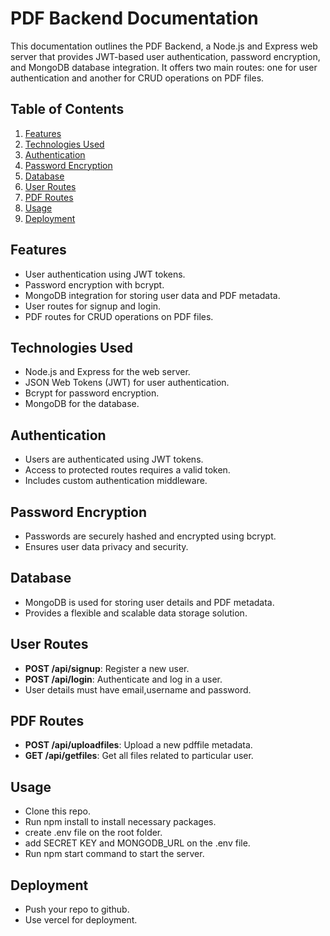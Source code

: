 # PDF Backend Documentation

This documentation outlines the PDF Backend, a Node.js and Express web server that provides JWT-based user authentication, password encryption, and MongoDB database integration. It offers two main routes: one for user authentication and another for CRUD operations on PDF files.

## Table of Contents

1. [Features](#features)
2. [Technologies Used](#technologies-used)
3. [Authentication](#authentication)
4. [Password Encryption](#password-encryption)
5. [Database](#database)
6. [User Routes](#user-routes)
7. [PDF Routes](#pdf-routes)
8. [Usage](#usage)
9. [Deployment](#deployment)

## Features<a name="features"></a>

- User authentication using JWT tokens.
- Password encryption with bcrypt.
- MongoDB integration for storing user data and PDF metadata.
- User routes for signup and login.
- PDF routes for CRUD operations on PDF files.

## Technologies Used<a name="technologies-used"></a>

- Node.js and Express for the web server.
- JSON Web Tokens (JWT) for user authentication.
- Bcrypt for password encryption.
- MongoDB for the database.

## Authentication<a name="authentication"></a>

- Users are authenticated using JWT tokens.
- Access to protected routes requires a valid token.
- Includes custom authentication middleware.

## Password Encryption<a name="password-encryption"></a>

- Passwords are securely hashed and encrypted using bcrypt.
- Ensures user data privacy and security.

## Database<a name="database"></a>

- MongoDB is used for storing user details and PDF metadata.
- Provides a flexible and scalable data storage solution.

## User Routes<a name="user-routes"></a>

- **POST /api/signup**: Register a new user.
- **POST /api/login**: Authenticate and log in a user.
- User details must have email,username and password.

## PDF Routes<a name="pdf-routes"></a>

- **POST /api/uploadfiles**: Upload a new pdffile metadata.
- **GET /api/getfiles**: Get all files related to particular user.


## Usage<a name="usage"></a>

- Clone this repo.
- Run npm install to install necessary packages.
- create .env file on the root folder.
- add SECRET KEY and MONGODB_URL on the .env file.
- Run npm start command to start the server.


## Deployment<a name="deployment"></a>

- Push your repo to github.
- Use vercel for deployment.


